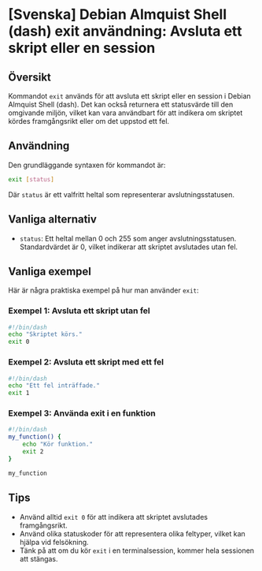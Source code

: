 # [Svenska] Debian Almquist Shell (dash) exit användning: Avsluta ett skript eller en session

## Översikt
Kommandot `exit` används för att avsluta ett skript eller en session i Debian Almquist Shell (dash). Det kan också returnera ett statusvärde till den omgivande miljön, vilket kan vara användbart för att indikera om skriptet kördes framgångsrikt eller om det uppstod ett fel.

## Användning
Den grundläggande syntaxen för kommandot är:

```sh
exit [status]
```

Där `status` är ett valfritt heltal som representerar avslutningsstatusen.

## Vanliga alternativ
- `status`: Ett heltal mellan 0 och 255 som anger avslutningsstatusen. Standardvärdet är 0, vilket indikerar att skriptet avslutades utan fel.

## Vanliga exempel
Här är några praktiska exempel på hur man använder `exit`:

### Exempel 1: Avsluta ett skript utan fel
```sh
#!/bin/dash
echo "Skriptet körs."
exit 0
```

### Exempel 2: Avsluta ett skript med ett fel
```sh
#!/bin/dash
echo "Ett fel inträffade."
exit 1
```

### Exempel 3: Använda exit i en funktion
```sh
#!/bin/dash
my_function() {
    echo "Kör funktion."
    exit 2
}

my_function
```

## Tips
- Använd alltid `exit 0` för att indikera att skriptet avslutades framgångsrikt.
- Använd olika statuskoder för att representera olika feltyper, vilket kan hjälpa vid felsökning.
- Tänk på att om du kör `exit` i en terminalsession, kommer hela sessionen att stängas.